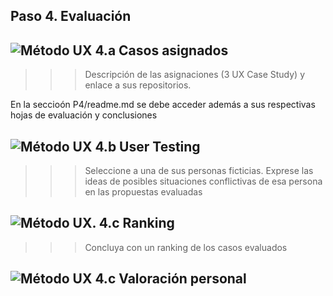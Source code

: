 ## Paso 4. Evaluación

![Método UX](img/ABtesting.png) 4.a Casos asignados
----


>>> Descripción de las asignaciones (3 UX Case Study) y enlace a sus repositorios.

En la seccioón P4/readme.md se debe acceder además a sus respectivas hojas de evaluación y conclusiones



![Método UX](img/usability-testing.png) 4.b User Testing
----

>>> Seleccione a una de sus personas ficticias. Exprese las ideas de posibles situaciones conflictivas de esa persona en las propuestas evaluadas


![Método UX](img/Survey.png). 4.c Ranking
----

>>> Concluya con un ranking de los casos evaluados


![Método UX](img/usability-report.png) 4.c Valoración personal
----
